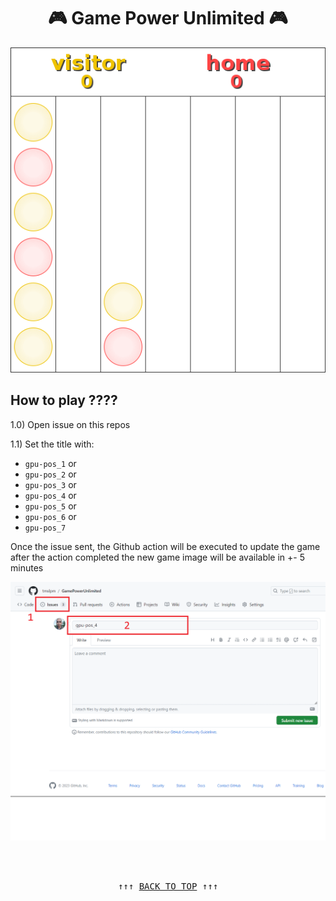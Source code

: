 <div align="center"> 

# 🎮 Game Power Unlimited 🎮

<img src="https://github.com/tmslpm/GamePowerUnlimited/blob/main/gen/game_to_image1696046858.png" alt="game power 4">

</div>

## How to play ????
 
 
1.0) Open issue on this repos

1.1) Set the title with:
- `gpu-pos_1` or
- `gpu-pos_2` or
- `gpu-pos_3` or
- `gpu-pos_4` or
- `gpu-pos_5` or
- `gpu-pos_6` or
- `gpu-pos_7`

Once the issue sent, the Github action will be executed to update the game after the action completed the new game image will be available in +- 5 minutes

![image](https://github.com/tmslpm/GamePowerUnlimited/blob/main/gen/template/example.png)

<br>
<br>

<pre align=center>↑↑↑ <a href="#-game-power-unlimited-" title="click to scroll up" alt="click to scroll up">BACK TO TOP</a> ↑↑↑</pre>
